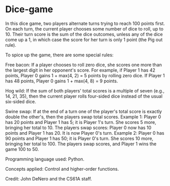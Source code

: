 # Dice-game
In this dice game, two players alternate turns trying to reach 100 points first. On each turn, the current player chooses some number of dice to roll, up to 10. Their turn score is the sum of the dice outcomes, unless any of the dice come up a 1, in which case the score for her turn is only 1 point (the Pig out rule).

To spice up the game, there are some special rules:

Free bacon: If a player chooses to roll zero dice, she scores one more than the largest digit in her opponent's score. For example, if Player 1 has 42 points, Player 0 gains 1 + max(4, 2) = 5 points by rolling zero dice. If Player 1 has 48 points, Player 0 gains 1 + max(4, 8) = 9 points.

Hog wild: If the sum of both players' total scores is a multiple of seven (e.g., 14, 21, 35), then the current player rolls four-sided dice instead of the usual six-sided dice.

Swine swap: If at the end of a turn one of the player's total score is exactly double the other's, then the players swap total scores. Example 1: Player 0 has 20 points and Player 1 has 5; it is Player 1's turn. She scores 5 more, bringing her total to 10. The players swap scores: Player 0 now has 10 points and Player 1 has 20. It is now Player 0's turn. Example 2: Player 0 has 90 points and Player 1 has 50; it is Player 0's turn. She scores 10 more, bringing her total to 100. The players swap scores, and Player 1 wins the game 100 to 50.

Programming language used: Python.

Concepts applied: Control and higher-order functions.

Credit: John DeNero and the CS61A staff.
